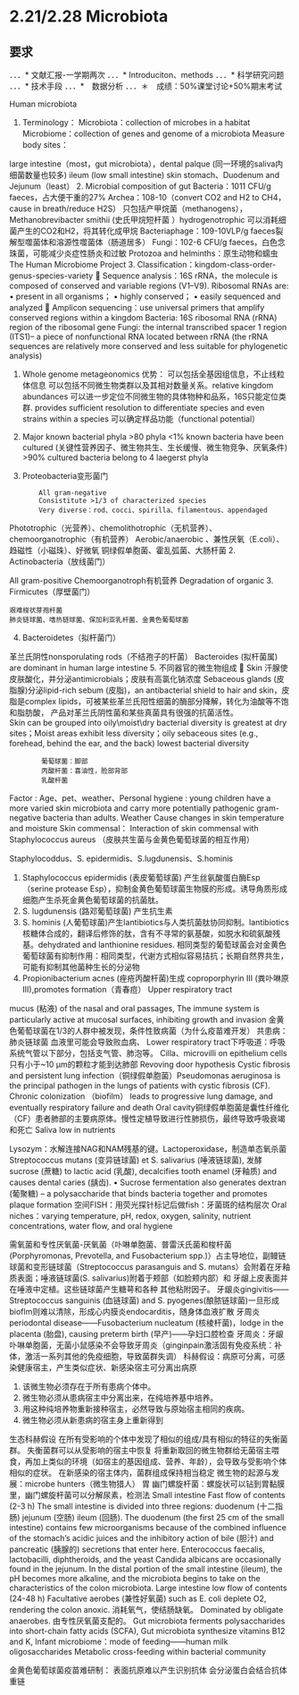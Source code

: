 # 2.21/2.28 Microbiota
## 要求
．．．* 文献汇报-一学期两次
．．．* Introduciton、methods
．．．* 科学研究问题
．．．* 技术手段
．．．*　数据分析
．．．＊　成绩：50%课堂讨论+50%期末考试

Human microbiota
1.	Terminology：
	Microbiota：collection of microbes in a habitat
	Microbiome：collection of genes and genome of a microbiota
	Measure body sites：
 
large intestine（most，gut microbiota），dental palque (同一环境的saliva内细菌数量也较多)
ileum (low small intestine)
skin
stomach、Duodenum and Jejunum（least）
2.	Microbial composition of gut
Bacteria：1011 CFU/g faeces，占大便干重的27%
Archea：108-10（convert CO2 and H2 to CH4，cause in breath/reduce H2S）
	只包括产甲烷菌（methanogens），Methanobrevibacter smithii (史氏甲烷短杆菌 ）hydrogenotrophic 可以消耗细菌产生的CO2和H2，将其转化成甲烷
Bacteriaphage：109-10VLP/g faeces裂解型噬菌体和溶源性噬菌体（肠道居多）
Fungi：102-6 CFU/g faeces，白色念珠菌，可能减少炎症性肠炎和过敏
Protozoa and helminths：原生动物和蠕虫
The Human Microbiome Project
3.	Classification：kingdom-class-order-genus-species-variety
	Sequence analysis：16S rRNA，the molecule is composed of conserved and variable regions (V1–V9). Ribosomal RNAs are: • present in all organisms； • highly conserved； • easily sequenced and analyzed
	Amplicon sequencing：use universal primers that amplify conserved regions within a kingdom
		Bacteria: 16S ribosomal RNA (rRNA) region of the ribosomal gene
Fungi: the internal transcribed spacer 1 region (ITS1)– a piece of nonfunctional RNA located between rRNA (the rRNA sequences are relatively more conserved and less suitable for phylogenetic analysis)
1.	Whole genome metageonomics
优势：
可以包括全基因组信息，不止线粒体信息
		可以包括不同微生物类群以及其相对数量关系。relative kingdom abundances
可以进一步定位不同微生物的具体物种和品系，16S只能定位类群. provides sufficient resolution to differentiate species and even strains within a species
可以确定样品功能（functional potential）
4.	Major known bacterial phyla
		>80 phyla
<1% known bacteria have been cultured (关键性营养因子、微生物共生、生长缓慢、微生物竞争、厌氧条件)
		>90% cultured bacteria belong to 4 laegerst phyla
1.	Proteobacteria变形菌门
 
			All gram-negative
			Consistitute >1/3 of characterized species 
			Very diverse：rod、cocci、spirilla、filamentous、appendaged
Phototrophic（光营养）、chemolithotrophic（无机营养）、chemoorganotrophic（有机营养）
Aerobic/anaerobic 、兼性厌氧（E.coli）、趋磁性（小磁珠）、好微氧
铜绿假单胞菌、霍乱弧菌、大肠杆菌
2.	Actinobacteria（放线菌门）
 	
All gram-positive
	Chemoorganotroph有机营养
	Degradation of organic 
3.	Firmicutes（厚壁菌门）
 
	艰难梭状芽孢杆菌
	肺炎链球菌、嗜热链球菌、保加利亚乳杆菌、金黄色葡萄球菌
4.	Bacteroidetes（拟杆菌门）
 
革兰氏阴性nonsporulating rods（不结孢子的杆菌）
Bacteroides (拟杆菌属) are dominant in human large intestine
5.	不同器官的微生物组成
	Skin 
汗腺使皮肤酸化，并分泌antimicrobials；皮肤有高氯化钠浓度
Sebaceous glands (皮脂腺)分泌lipid-rich sebum (皮脂)，an antibacterial shield to hair and skin，皮脂是complex lipids，可被某些革兰氏阳性细菌的酶部分降解，转化为油酸等不饱和脂肪酸， 产品对革兰氏阴性菌和某些真菌具有很强的抗菌活性。		
Skin can be grouped into oily\moist\dry
bacterial diversity is greatest at dry sites；Moist areas  exhibit less diversity；oily sebaceous sites (e.g., forehead, behind the ear, and the back) lowest bacterial diversity
 
			葡萄球菌：脚部
			丙酸杆菌：喜油性，脸部背部
			乳酸杆菌
Factor : 
Age、pet、weather、Personal hygiene : young children have a more varied skin microbiota and carry more potentially pathogenic gram-negative bacteria than adults. Weather Cause changes in skin temperature and moisture
		Skin commensal：
Interaction of skin commensal with Staphylococcus aureus
（皮肤共生菌与金黄色葡萄球菌的相互作用）
 
Staphylocoddus、S. epidermidis、S.lugdunensis、S.hominis
1.	Staphylococcus epidermidis (表皮葡萄球菌) 产生丝氨酸蛋白酶Esp（serine protease Esp），抑制金黄色葡萄球菌生物膜的形成。诱导角质形成细胞产生杀死金黄色葡萄球菌的抗菌肽。
2.	S. lugdunensis (路邓葡萄球菌) 产生抗生素
3.	S. hominis (人葡萄球菌)产生Iantibiotics与人类抗菌肽协同抑制。lantibiotics 核糖体合成的，翻译后修饰的肽，含有不寻常的氨基酸，如脱水和硫氨酸残基。dehydrated and lanthionine residues.
相同类型的葡萄球菌会对金黄色葡萄球菌有抑制作用：相同类型，代谢方式相似容易拮抗；长期自然界共生，可能有抑制其他菌种生长的分泌物
1.	Propionibacterium acnes (痤疮丙酸杆菌)生成 coproporphyrin III (粪卟啉原III),promotes formation（青春痘）
Upper respiratory tract
		 
mucus (粘液) of the nasal and oral passages, The immune system is particularly active at mucosal surfaces, inhibiting growth and invasion
金黄色葡萄球菌在1/3的人群中被发现，条件性致病菌（为什么疫苗难开发）
		共患病：肺炎链球菌
		血液里可能会导致败血病、
Lower respiratory tract下呼吸道：呼吸系统气管以下部分，包括支气管、肺泡等。
		Cilla、microvilli on epithelium cells
		只有小于~10 μm的颗粒才能到达肺部
		Revoving door hypothesis
Cystic fibrosis and persistent lung infection（铜绿假单胞菌）Pseudomonas aeruginosa is the principal pathogen in the lungs of patients with cystic fibrosis (CF). Chronic colonization （biofilm） leads to progressive lung damage, and eventually respiratory failure and death Oral cavity铜绿假单胞菌是囊性纤维化（CF）患者肺部的主要病原体。慢性定植导致进行性肺损伤，最终导致呼吸衰竭和死亡
Saliva low in nutrients
 
Lysozym：水解连接NAG和NAM残基的键。Lactoperoxidase，制造单态氧杀菌
Streptococcus mutans (变异链球菌) et S. salivarius (唾液链球菌), 发酵 sucrose (蔗糖) to lactic acid (乳酸), decalcifies tooth enamel (牙釉质) and causes dental caries (龋齿). • Sucrose fermentation also generates dextran (葡聚糖) – a polysaccharide that binds bacteria together and promotes plaque formation
空间FISH：用荧光探针标记后做fish：牙菌斑的结构层次
Oral niches：varying temperature, pH, redox, oxygen, salinity, nutrient concentrations, water flow, and oral hygiene
 
需氧菌和专性厌氧菌-厌氧菌（卟啉单胞菌、普雷沃氏菌和梭杆菌(Porphyromonas, Prevotella, and Fusobacterium spp.)）占主导地位，副鳗链球菌和变形链球菌（Streptococcus parasanguis and S. mutans）会附着在牙釉质表面；唾液链球菌(S. salivarius)附着于颊部（如脸颊内部）和 牙龈上皮表面并在唾液中定植。这些链球菌产生糖萼和各种 其他粘附因子。
牙龈炎gingivitis——Streptococcus sanguinis (血链球菌) and S. pyogenes(酿脓链球菌)一旦形成bioflm则难以清除，形成心内膜炎endocarditis，随身体血液扩散
牙周炎periodontal disease——Fusobacterium nucleatum (核棱杆菌)，lodge in the placenta (胎盘), causing preterm birth (早产)——孕妇口腔检查
牙周炎：牙龈卟啉单胞菌，无菌小鼠感染不会导致牙周炎（ginginpain激活固有免疫系统：补体，激活一系列其他的免疫细胞，导致菌群失调）
科赫假设：病原可分离，可感染健康宿主，产生类似症状、新感染宿主可分离出病原
1. 该微生物必须存在于所有患病个体中。
2. 微生物必须从患病宿主中分离出来，在纯培养基中培养。
3. 用这种纯培养物重新接种宿主，必然导致与原始宿主相同的疾病。
4. 微生物必须从新患病的宿主身上重新得到
 
生态科赫假设
在所有受影响的个体中发现了相似的组成/具有相似的特征的失衡菌群。
失衡菌群可以从受影响的宿主中恢复
将重新取回的微生物群给无菌宿主喂食，再加上类似的环境（如宿主的基因组成、营养、年龄），会导致与受影响个体相似的症状。
在新感染的宿主体内，菌群组成保持相当稳定
微生物的起源与发展：microbe hunters（微生物猎人）
	胃
		幽门螺旋杆菌：螺旋状可以钻到胃黏膜里，幽门螺旋杆菌可以分解尿素，检测法
Small intestine
	  Fast flow of contents (2-3 h)
The small intestine is divided into three regions:
duodenum (十二指肠) 
jejunum (空肠)
ileum (回肠). 
The duodenum (the first 25 cm of the small intestine) contains few microorganisms because of the combined influence of the stomach’s acidic juices and the inhibitory action of bile (胆汁) and pancreatic (胰腺的) secretions that enter here. Enterococcus faecalis, lactobacilli, diphtheroids, and the yeast Candida albicans are occasionally found in the jejunum. In the distal portion of the small intestine (ileum), the pH becomes more alkaline, and the microbiota begins to take on the characteristics of the colon microbiota.
Large intestine
  low flow of contents (24-48 h)
Facultative aerobes (兼性好氧菌) such as E. coli deplete O2, rendering the colon anoxic. 消耗氧气，使结肠缺氧。
Dominated by obligate anaerobes. 由专性厌氧菌支配的。
Gut microbiota ferments polysaccharides into short-chain fatty acids (SCFA),
Gut microbiota synthesize vitamins B12 and K,
Infant microbiome：mode of feeding——human milk oligosaccharides
Metabolic cross-feeding within bacterial community

金黄色葡萄球菌疫苗难研制：
	表面抗原难以产生识别抗体
	会分泌蛋白会结合抗体重链

